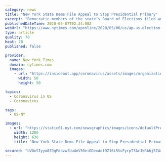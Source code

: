 ```yaml
---
category: news
title: "New York State Dems File Appeal to Stop Presidential Primary"
excerpt: "Democratic members of the state’s Board of Elections filed an appeal Wednesday of a federal judge's reinstatement of the New York presidential primary."
publishedDateTime: 2020-05-07T02:34:00Z
webUrl: "https://www.nytimes.com/aponline/2020/05/06/us/ap-us-election-2020-new-york-primary.html"
type: article
quality: 70
heat: 70
published: false

provider:
  name: New York Times
  domain: nytimes.com
  images:
    - url: "https://insideout.app/coronavirus/assets/images/organizations/nytimes.com-50x50.jpg"
      width: 50
      height: 50

topics:
  - Coronavirus in US
  - Coronavirus

tags:
  - US-NY

images:
  - url: "https://static01.nyt.com/newsgraphics/images/icons/defaultPromoCrop.png"
    width: 1200
    height: 630
    title: "New York State Dems File Appeal to Stop Presidential Primary"

secured: "UVOoSIyyo8ZQqFdozwfUu4mV50eiGDexAof9Z16i5VuFyrpT3ArJkRAhj5Z4xZFDwaxTUqwMFk13GLp9dKj9VOmOtUr7G7/MU+b+5KkQ4gl676FW51RXshSKZ1M+pGw5XPCfwJFEeuiqNTglO5Ce9qZ8jGNYp1JRVCO2l9VbSMaQ9FkwsS0TRWAyYPXQos12hc0tazb6bK6tfWQKIrBRGjKYq0zJAeKz+R5FGDDmTKJgiKIHqZ5LZjuK6yYwb3y1iJJQKElgb96nLZtAHn43ZZiZBzBdK9b7AYrWcIM2TqUNHLudHZaru1OAXAXIYOjW;fR5rifiv+5R6h0ZoSrgLhw=="
---
```


